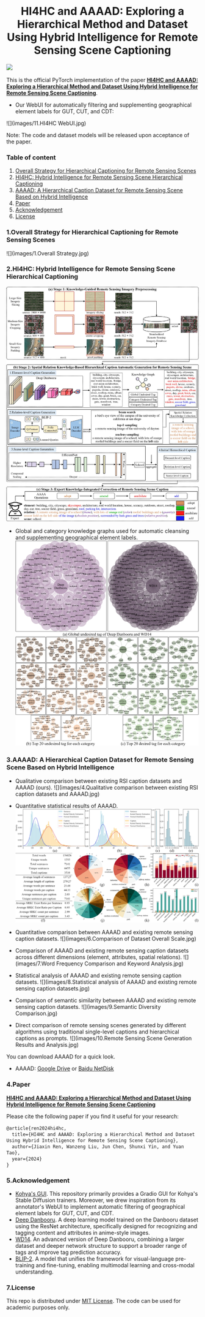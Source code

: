 <h1 align="center">HI4HC and AAAAD: Exploring a Hierarchical Method and Dataset Using Hybrid Intelligence for Remote Sensing Scene Captioning</h1>


![](images/Flowchart.jpg)
    
This is the official PyTorch implementation of the paper **[HI4HC and AAAAD: Exploring a Hierarchical Method and Dataset Using Hybrid Intelligence for Remote Sensing Scene Captioning]()**.

- Our WebUI for automatically filtering and supplementing geographical element labels for GUT, CUT, and CDT:

![](images/11.HI4HC WebUI.jpg)


Note: The code and dataset models will be released upon acceptance of the paper.

### Table of content
1. [Overall Strategy for Hierarchical Captioning for Remote Sensing Scenes](#Strategy)
2. [HI4HC: Hybrid Intelligence for Remote Sensing Scene Hierarchical Captioning](#HI4HC)
3. [AAAAD: A Hierarchical Caption Dataset for Remote Sensing Scene Based on Hybrid Intelligence](#AAAAD)
4. [Paper](#paper)
5. [Acknowledgement](#acknowledgement)
6. [License](#license)

### 1.Overall Strategy for Hierarchical Captioning for Remote Sensing Scenes  <a name="Strategy"></a>

![](images/1.Overall Strategy.jpg)

### 2.HI4HC: Hybrid Intelligence for Remote Sensing Scene Hierarchical Captioning <a name="HI4HC"></a>

![](images/2.HI4HC.jpg)

- Global and category knowledge graphs used for automatic cleansing and supplementing geographical element labels.
![](images/3.GUT+GDT+CUT.jpg)

### 3.AAAAD: A Hierarchical Caption Dataset for Remote Sensing Scene Based on Hybrid Intelligence <a name="AAAAD"></a>

- Qualitative comparison between existing RSI caption datasets and AAAAD (ours). 
![](images/4.Qualitative comparison between existing RSI caption datasets and AAAAD.jpg)

- Quantitative statistical results of AAAAD.
![](images/5.AAAAD.jpg)

- Quantitative comparison between AAAAD and existing remote sensing caption datasets.
![](images/6.Comparison of Dataset Overall Scale.jpg)

- Comparison of AAAAD and existing remote sensing caption datasets across different dimensions (element, attributes, spatial relations).
![](images/7.Word Frequency Comparison and Keyword Analysis.jpg)

- Statistical analysis of AAAAD and existing remote sensing caption datasets.
![](images/8.Statistical analysis of AAAAD and existing remote sensing caption datasets.jpg)

- Comparison of semantic similarity between AAAAD and existing remote sensing caption datasets.
![](images/9.Semantic Diversity Comparison.jpg)

- Direct comparison of remote sensing scenes generated by different algorithms using traditional single-level captions and hierarchical captions as prompts.
![](images/10.Remote Sensing Scene Generation Results and Analysis.jpg)

  
You can download AAAAD for a quick look.
  - AAAAD: [Google Drive]() or [Baidu NetDisk]()


### 4.Paper <a name="paper"></a>
**[HI4HC and AAAAD: Exploring a Hierarchical Method and Dataset Using Hybrid Intelligence for Remote Sensing Scene Captioning]()**

Please cite the following paper if you find it useful for your research:
```
@article{ren2024hi4hc,
  title={HI4HC and AAAAD: Exploring a Hierarchical Method and Dataset Using Hybrid Intelligence for Remote Sensing Scene Captioning},
  author={Jiaxin Ren, Wanzeng Liu, Jun Chen, Shunxi Yin, and Yuan Tao},
  year={2024}
}
```

### 5.Acknowledgement <a name="acknowledgement"></a>
+ [Kohya's GUI](https://github.com/bmaltais/kohya_ss). This repository primarily provides a Gradio GUI for Kohya's Stable Diffusion trainers. Moreover, we drew inspiration from its annotator's WebUI to implement automatic filtering of geographical element labels for GUT, CUT, and CDT.
+ [Deep Danbooru](https://github.com/KichangKim/DeepDanbooru). A deep learning model trained on the Danbooru dataset using the ResNet architecture, specifically designed for recognizing and tagging content and attributes in anime-style images.
+ [WD14](https://huggingface.co/SmilingWolf/wd-v1-4-vit-tagger). An advanced version of Deep Danbooru, combining a larger dataset and deeper network structure to support a broader range of tags and improve tag prediction accuracy.
+ [BLIP-2](https://github.com/salesforce/LAVIS/tree/main/projects/blip2). A model that unifies the framework for visual-language pre-training and fine-tuning, enabling multimodal learning and cross-modal understanding. 


### 7.License <a name="license"></a>
This repo is distributed under [MIT License](). The code can be used for academic purposes only.
